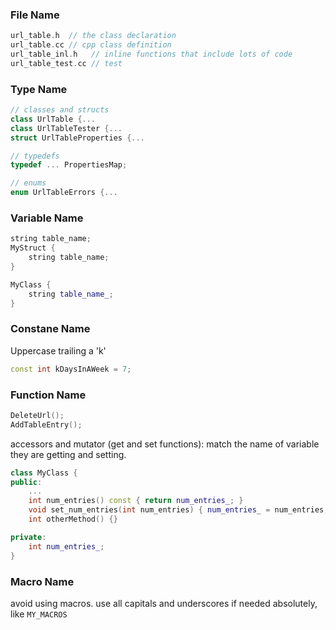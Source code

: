 ### File Name

```c
url_table.h  // the class declaration
url_table.cc // cpp class definition
url_table_inl.h   // inline functions that include lots of code
url_table_test.cc // test
```

### Type Name

```cpp
// classes and structs
class UrlTable {...
class UrlTableTester {...
struct UrlTableProperties {...

// typedefs
typedef ... PropertiesMap;

// enums
enum UrlTableErrors {...
```

### Variable Name

```cpp
string table_name;
MyStruct {
	string table_name;
}

MyClass {
	string table_name_;
}
```

### Constane Name

Uppercase trailing a 'k'

```cpp
const int kDaysInAWeek = 7;
```

### Function Name

```cpp
DeleteUrl();
AddTableEntry();
```

accessors and mutator (get and set functions): match the name of variable they are getting and setting.

```cpp
class MyClass {
public:
	...
	int num_entries() const { return num_entries_; }
	void set_num_entries(int num_entries) { num_entries_ = num_entries;}
	int otherMethod() {}

private:
	int num_entries_;	
}
```

### Macro Name

avoid using macros. use all capitals and underscores if needed absolutely, like `MY_MACROS`